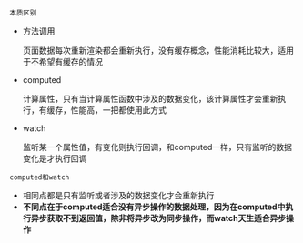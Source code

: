 `本质区别`

* 方法调用

	页面数据每次重新渲染都会重新执行，没有缓存概念，性能消耗比较大，适用于不希望有缓存的情况

* computed

	计算属性，只有当计算属性函数中涉及的数据变化，该计算属性才会重新执行，有缓存，性能高，一把都使用此方式

* watch

	监听某一个属性值，有变化则执行回调，和computed一样，只有监听的数据变化是才执行回调

`computed和watch`

* 相同点都是只有监听或者涉及的数据变化才会重新执行
* **不同点在于computed适合没有异步操作的数据处理，因为在computed中执行异步获取不到返回值，除非将异步改为同步操作，而watch天生适合异步操作**


